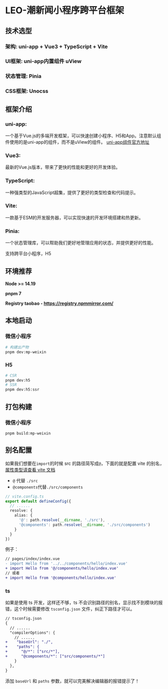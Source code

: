 # LEO-潮新闻小程序跨平台框架

## 技术选型

### 架构: uni-app + Vue3 + TypeScript + Vite

### UI框架: uni-app内置组件 uView

### 状态管理: Pinia

### CSS框架: Unocss

## 框架介绍

### uni-app:

一个基于Vue.js的多端开发框架，可以快速创建小程序、H5和App。注意默认组件使用的是uni-app的组件，而不是uView的组件。
[uni-app组件官方地址](https://uniapp.dcloud.net.cn/component/view.html#)

### Vue3:

最新的Vue.js版本，带来了更快的性能和更好的开发体验。

### TypeScript:

一种强类型的JavaScript超集，提供了更好的类型检查和代码提示。

### Vite:

一款基于ESM的开发服务器，可以实现快速的开发环境搭建和热更新。

### Pinia:

一个状态管理库，可以帮助我们更好地管理应用的状态，并提供更好的性能。

支持跨平台小程序，H5

## 环境推荐

**Node >= 14.19**

**pnpm 7**

**Registry taobao - https://registry.npmmirror.com/**

## 本地启动

### 微信小程序

```sh
# 构建出产物
pnpm dev:mp-weixin
```

### H5

```sh
# CSR
pnpm dev:h5
# SSR
pnpm dev:h5:ssr
```

## 打包构建

### 微信小程序

```
pnpm build:mp-weixin
```

## 别名配置

如果我们想要在`import`的时候 src 的路径简写成`@`，下面的就是配置 vite
的别名，[属性类型请查看 vite 文档](https://vitejs.cn/config/#resolve-alias)

- `@` 代替 `./src`
- `@components`代替`./src/components`

```typescript
// vite.config.ts
export default defineConfig({
  // ......
  resolve: {
    alias: {
      '@': path.resolve(__dirname, './src'),
      '@components': path.resolve(__dirname, './src/components')
    }
  }
})
```

例子：

```diff
// pages/index/index.vue
- import Hello from '../../components/hello/index.vue'
+ import Hello from '@/components/hello/index.vue'
// 或者
+ import Hello from '@components/hello/index.vue'
```

### ts

如果是使用 ts 开发，这样还不够，ts 不会识别路径的别名，显示找不到模块的报错，这个时候需要修改 `tsconfig.json` 文件，纠正下路径才可以。

```diff
// tsconfig.json
{
  // ......
  "compilerOptions": {
    // ......
+    "baseUrl": "./",
+    "paths": {
+      "@/*": ["src/*"],
+      "@components/*": ["src/components/*"]
    }
  },
}

```

添加 `baseUrl` 和 `paths` 参数，就可以完美解决编辑器的报错提示了！
